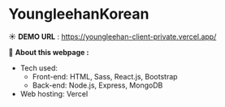 # YoungleehanKorean

☀️ **DEMO URL** : https://youngleehan-client-private.vercel.app/

📒 **About this webpage :**

- Tech used:
    - Front-end: HTML, Sass, React.js, Bootstrap
    - Back-end: Node.js, Express, MongoDB
- Web hosting: Vercel
